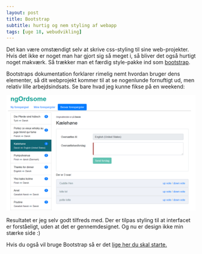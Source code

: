 ```yaml
---
layout: post
title: Bootstrap
subtitle: hurtig og nem styling af webapp
tags: [uge 18, webudvikling]
---
```


Det kan være omstændigt selv at skrive css-styling til sine web-projekter. Hvis det ikke er noget man har gjort sig så meget i, så bliver det også hurtigt noget makværk. Så trækker man et færdig style-pakke ind som [bootstrap](https://getbootstrap.com/).

Bootstraps dokumentation forklarer rimelig nemt hvordan bruger dens elementer, så dit webprojekt kommer til at se nogenlunde fornuftigt ud, men relativ lille arbejdsindsats. Se bare hvad jeg kunne fikse på en weekend: 

![](/img/ngOrdsome.png)

Resultatet er jeg selv godt tilfreds med. Der er tilpas styling til at interfacet er forståeligt, uden at det er gennemdesignet. Og nu er design ikke min stærke side :)

Hvis du også vil bruge Bootstrap så er det [lige her du skal starte.](https://getbootstrap.com/docs/4.3/getting-started/introduction/)
